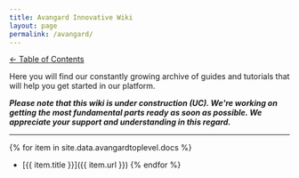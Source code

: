 ```yaml
---
title: Avangard Innovative Wiki
layout: page
permalink: /avangard/
---
```


[<- Table of Contents](/)

Here you will find our constantly growing archive of guides and tutorials that will help you get started in our platform.

_**Please note that this wiki is under construction (UC). We're working on getting the most fundamental parts ready as soon as possible. We appreciate your support and understanding in this regard.**_

---

{% for item in site.data.avangardtoplevel.docs %}
* [{{ item.title }}]({{ item.url }})
{% endfor %}
